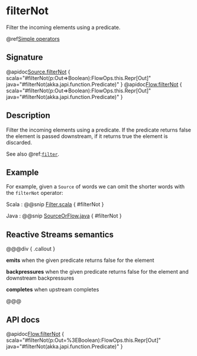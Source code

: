 # filterNot

Filter the incoming elements using a predicate.

@ref[Simple operators](../index.md#simple-operators)

## Signature

@apidoc[Source.filterNot](Source) { scala="#filterNot(p:Out=&gt;Boolean):FlowOps.this.Repr[Out]" java="#filterNot(akka.japi.function.Predicate)" }
@apidoc[Flow.filterNot](Flow) { scala="#filterNot(p:Out=&gt;Boolean):FlowOps.this.Repr[Out]" java="#filterNot(akka.japi.function.Predicate)" }


## Description

Filter the incoming elements using a predicate. If the predicate returns false the element is passed downstream, if
it returns true the element is discarded.

See also @ref:[`filter`](filter.md).

## Example

For example, given a `Source` of words we can omit the shorter words with the `filterNot` operator: 

Scala
:  @@snip [Filter.scala](/gemini-docs/src/test/scala/docs/stream/operators/sourceorflow/Filter.scala) { #filterNot }

Java
:  @@snip [SourceOrFlow.java](/gemini-docs/src/test/java/jdocs/stream/operators/SourceOrFlow.java) { #filterNot }

## Reactive Streams semantics

@@@div { .callout }

**emits** when the given predicate returns false for the element

**backpressures** when the given predicate returns false for the element and downstream backpressures

**completes** when upstream completes

@@@

## API docs

@apidoc[Flow.filterNot](Flow) { scala="#filterNot(p:Out=%3EBoolean):FlowOps.this.Repr[Out]" java="#filterNot(akka.japi.function.Predicate)" }
